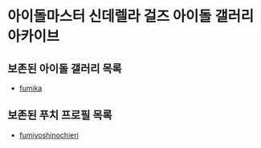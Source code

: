 # 아이돌마스터 신데렐라 걸즈 아이돌 갤러리 아카이브

## 보존된 아이돌 갤러리 목록
* [fumika](idols/fumika)

## 보존된 푸치 프로필 목록
* [fumiyoshinochieri](etc/puchi/fumiyoshinochieri)
